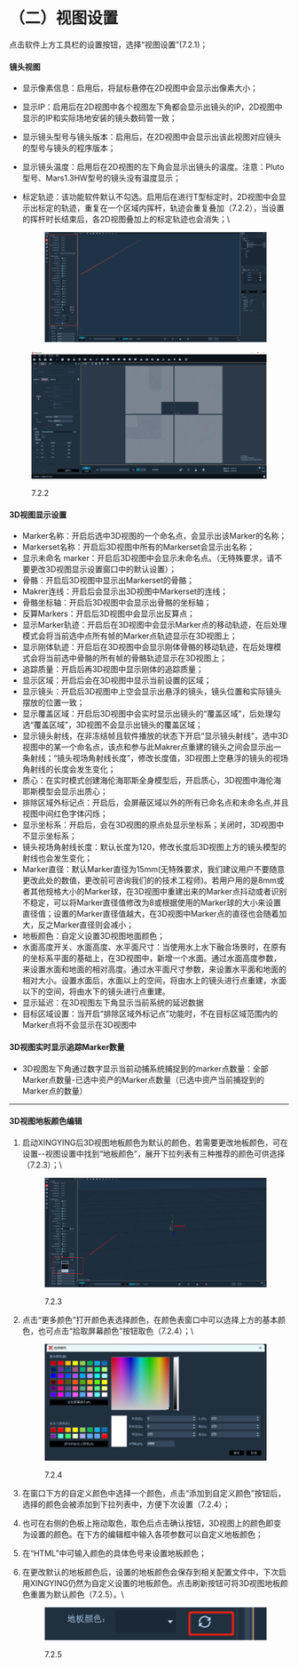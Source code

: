 # （二）视图设置

点击软件上方工具栏的设置按钮，选择“视图设置”(7.2.1)；

#### **镜头视图**

* 显示像素信息：启用后，将鼠标悬停在2D视图中会显示出像素大小；
* 显示IP：启用后在2D视图中各个视图左下角都会显示出镜头的IP，2D视图中显示的IP和实际场地安装的镜头数码管一致；
* 显示镜头型号与镜头版本：启用后，在2D视图中会显示出该此视图对应镜头的型号与镜头的程序版本；
* 显示镜头温度：启用后在2D视图的左下角会显示出镜头的温度。注意：Pluto型号、Mars1.3HW型号的镜头没有温度显示；
*   标定轨迹：该功能软件默认不勾选。启用后在进行T型标定时，2D视图中会显示出标定的轨迹，重复在一个区域内挥杆，轨迹会重复叠加（7.2.2），当设置的挥杆时长结束后，各2D视图叠加上的标定轨迹也会消失；\


    <figure><img src="../.gitbook/assets/企业微信截图_17415871517137.png" alt=""><figcaption></figcaption></figure>

<figure><img src="../.gitbook/assets/2 (9).png" alt=""><figcaption><p>7.2.2</p></figcaption></figure>

#### **3D视图显示设置**

* Marker名称：开启后选中3D视图的一个命名点，会显示出该Marker的名称；
* Markerset名称：开启后3D视图中所有的Markerset会显示出名称；
* 显示未命名 marker：开启后3D视图中会显示未命名点。（无特殊要求，请不要更改3D视图显示设置窗口中的默认设置）；
* 骨骼：开启后3D视图中显示出Markerset的骨骼；
* Makrer连线：开启后会显示出3D视图中Markerset的连线；
* 骨骼坐标轴：开启后3D视图中会显示出骨骼的坐标轴；
* 反算Markers：开启后3D视图中会显示出反算点；
* 显示Marker轨迹：开启后在3D视图中会显示Marker点的移动轨迹，在后处理模式会将当前选中点所有帧的Marker点轨迹显示在3D视图上；
* 显示刚体轨迹：开启后在3D视图中会显示刚体骨骼的移动轨迹，在后处理模式会将当前选中骨骼的所有帧的骨骼轨迹显示在3D视图上；
* 追踪质量：开启后再3D视图中显示刚体的追踪质量；
* 显示区域：开启后会在3D视图中显示当前设置的区域；
* 显示镜头：开启后3D视图中上空会显示出悬浮的镜头，镜头位置和实际镜头摆放的位置一致；
* 显示覆盖区域：开启后3D视图中会实时显示出镜头的“覆盖区域”，后处理勾选“覆盖区域”，3D视图不会显示出镜头的覆盖区域；
* 显示镜头射线，在非冻结帧且软件播放的状态下开启“显示镜头射线”，选中3D视图中的某一个命名点，该点和参与此Makrer点重建的镜头之间会显示出一条射线；“镜头视场角射线长度”，修改长度值，3D视图上空悬浮的镜头的视场角射线的长度会发生变化；
* 质心：在实时模式创建海伦海耶斯全身模型后，开启质心，3D视图中海伦海耶斯模型会显示出质心；
* 排除区域外标记点：开启后，会屏蔽区域以外的所有已命名点和未命名点,并且视图中间红色字体闪烁；
* 显示坐标系：开启后，会在3D视图的原点处显示坐标系；关闭时，3D视图中不显示坐标系；
* 镜头视场角射线长度：默认长度为120，修改长度后3D视图上方的镜头模型的射线也会发生变化；
* Marker直径：默认Marker直径为15mm(无特殊要求，我们建议用户不要随意更改此处的数值，更改前可咨询我们的的技术工程师)。若用户用的是8mm或者其他规格大小的Marker球，在3D视图中重建出来的Marker点抖动或者识别不稳定，可以将Marker直径值修改为8或根据使用的Marker球的大小来设置直径值；设置的Marker直径值越大，在3D视图中Marker点的直径也会随着加大，反之Marker直径则会减小；
* 地板颜色：自定义设置3D视图地面颜色；
* 水面高度开关、水面高度、水平面尺寸：当使用水上水下融合场景时，在原有的坐标系平面的基础上，在3D视图中，新增一个水面。通过水面高度参数，来设置水面和地面的相对高度。通过水平面尺寸参数，来设置水平面和地面的相对大小。设置水面后，水面以上的空间，将由水上的镜头进行点重建，水面以下的空间，将由水下的镜头进行点重建。&#x20;
* 显示延迟：在3D视图左下角显示当前系统的延迟数据
* 目标区域设置：当开启“排除区域外标记点”功能时，不在目标区域范围内的Marker点将不会显示在3D视图中

#### **3D视图实时显示追踪Marker数量**

* 3D视图左下角通过数字显示当前动捕系统捕捉到的marker点数量：全部Marker点数量-已选中资产的Marker点数量（已选中资产当前捕捉到的Marker点的数量）

***

#### **3D视图地板颜色编辑**

1.  启动XINGYING后3D视图地板颜色为默认的颜色，若需要更改地板颜色，可在设置--视图设置中找到“地板颜色”，展开下拉列表有三种推荐的颜色可供选择（7.2.3）；\


    <figure><img src="../.gitbook/assets/image (407).png" alt=""><figcaption><p>7.2.3</p></figcaption></figure>
2.  点击“更多颜色”打开颜色表选择颜色，在颜色表窗口中可以选择上方的基本颜色，也可点击“拾取屏幕颜色”按钮取色（7.2.4）；\


    <figure><img src="../.gitbook/assets/image (408).png" alt=""><figcaption><p>7.2.4</p></figcaption></figure>
3. 在窗口下方的自定义颜色中选择一个颜色，点击“添加到自定义颜色”按钮后，选择的颜色会被添加到下拉列表中，方便下次设置（7.2.4）；
4. 也可在右侧的色板上拖动取色，取色后点击确认按钮，3D视图上的颜色即变为设置的颜色。在下方的编辑框中输入各项参数可以自定义地板颜色；
5. 在“HTML”中可输入颜色的具体色号来设置地板颜色；
6.  在更改默认的地板颜色后，设置的地板颜色会保存到相关配置文件中，下次启用XINGYING仍然为自定义设置的地板颜色。点击刷新按钮可将3D视图地板颜色重置为默认颜色（7.2.5）。\


    <figure><img src="../.gitbook/assets/image (409).png" alt=""><figcaption><p>7.2.5</p></figcaption></figure>
